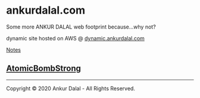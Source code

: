 # ankurdalal.com

Some more ANKUR DALAL web footprint because...why not?

dynamic site hosted on AWS @ [dynamic.ankurdalal.com](http://dynamic.ankurdalal.com)

[Notes](notes.md)

## [AtomicBombStrong](./AtomicBombStrong/theory.md)


---
Copyright © 2020 Ankur Dalal - All Rights Reserved.
